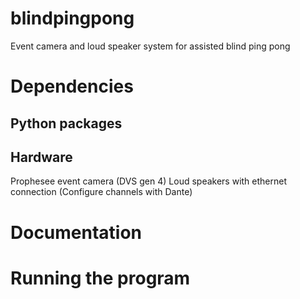 # blindpingpong
Event camera and loud speaker system for assisted blind ping pong

# Dependencies

## Python packages

## Hardware 

Prophesee event camera (DVS gen 4)
Loud speakers with ethernet connection (Configure channels with Dante)




# Documentation 

# Running the program 
